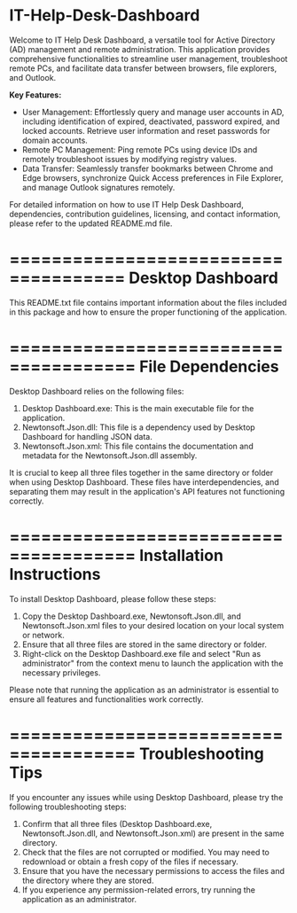 # IT-Help-Desk-Dashboard
Welcome to IT Help Desk Dashboard, a versatile tool for Active Directory (AD) management and remote administration. This application provides comprehensive functionalities to streamline user management, troubleshoot remote PCs, and facilitate data transfer between browsers, file explorers, and Outlook.

**Key Features:**
- User Management: Effortlessly query and manage user accounts in AD, including identification of expired, deactivated, password expired, and locked accounts. Retrieve user information and reset passwords for domain accounts.
- Remote PC Management: Ping remote PCs using device IDs and remotely troubleshoot issues by modifying registry values.
- Data Transfer: Seamlessly transfer bookmarks between Chrome and Edge browsers, synchronize Quick Access preferences in File Explorer, and manage Outlook signatures remotely.

For detailed information on how to use IT Help Desk Dashboard, dependencies, contribution guidelines, licensing, and contact information, please refer to the updated README.md file.

=====================================
             Desktop Dashboard
======================================

This README.txt file contains important information about the files included in this package and how to ensure the proper functioning of the application.

======================================
            File Dependencies
=====================================

Desktop Dashboard relies on the following files:

1. Desktop Dashboard.exe: This is the main executable file for the application.
2. Newtonsoft.Json.dll: This file is a dependency used by Desktop Dashboard for handling JSON data.
3. Newtonsoft.Json.xml: This file contains the documentation and metadata for the Newtonsoft.Json.dll assembly.

It is crucial to keep all three files together in the same directory or folder when using Desktop Dashboard. These files have interdependencies, and separating them may result in the application's API features not functioning correctly.

======================================
           Installation Instructions
======================================

To install Desktop Dashboard, please follow these steps:

1. Copy the Desktop Dashboard.exe, Newtonsoft.Json.dll, and Newtonsoft.Json.xml files to your desired location on your local system or network.
2. Ensure that all three files are stored in the same directory or folder.
3. Right-click on the Desktop Dashboard.exe file and select "Run as administrator" from the context menu to launch the application with the necessary privileges.

Please note that running the application as an administrator is essential to ensure all features and functionalities work correctly.

======================================
            Troubleshooting Tips
======================================

If you encounter any issues while using Desktop Dashboard, please try the following troubleshooting steps:

1. Confirm that all three files (Desktop Dashboard.exe, Newtonsoft.Json.dll, and Newtonsoft.Json.xml) are present in the same directory.
2. Check that the files are not corrupted or modified. You may need to redownload or obtain a fresh copy of the files if necessary.
3. Ensure that you have the necessary permissions to access the files and the directory where they are stored.
4. If you experience any permission-related errors, try running the application as an administrator.

